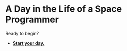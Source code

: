 # A Day in the Life of a Space Programmer

Ready to begin?

*   [**Start your day.**](./stage-01/README-0001.md)
